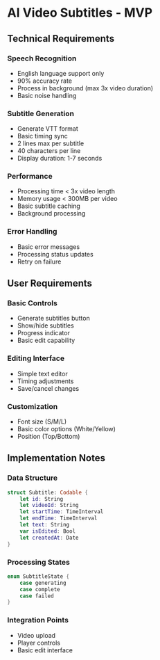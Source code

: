 # AI Video Subtitles - MVP

## Technical Requirements

### Speech Recognition
- English language support only
- 90% accuracy rate
- Process in background (max 3x video duration)
- Basic noise handling

### Subtitle Generation
- Generate VTT format
- Basic timing sync
- 2 lines max per subtitle
- 40 characters per line
- Display duration: 1-7 seconds

### Performance
- Processing time < 3x video length
- Memory usage < 300MB per video
- Basic subtitle caching
- Background processing

### Error Handling
- Basic error messages
- Processing status updates
- Retry on failure

## User Requirements

### Basic Controls
- Generate subtitles button
- Show/hide subtitles
- Progress indicator
- Basic edit capability

### Editing Interface
- Simple text editor
- Timing adjustments
- Save/cancel changes

### Customization
- Font size (S/M/L)
- Basic color options (White/Yellow)
- Position (Top/Bottom)

## Implementation Notes

### Data Structure
```swift
struct Subtitle: Codable {
    let id: String
    let videoId: String
    let startTime: TimeInterval
    let endTime: TimeInterval
    let text: String
    var isEdited: Bool
    let createdAt: Date
}
```

### Processing States
```swift
enum SubtitleState {
    case generating
    case complete
    case failed
}
```

### Integration Points
- Video upload
- Player controls
- Basic edit interface
